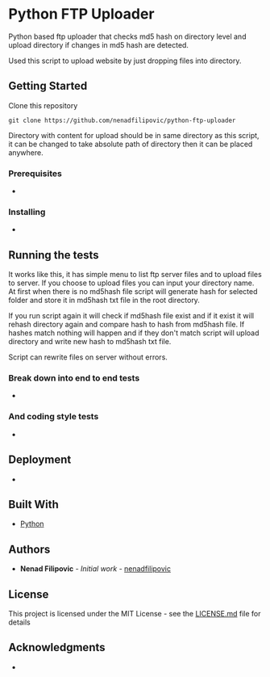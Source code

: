 # Python FTP Uploader

Python based ftp uploader that checks md5 hash on directory level and upload directory if changes in md5 hash are detected.

Used this script to upload website by just dropping files into directory.

## Getting Started

Clone this repository

```
git clone https://github.com/nenadfilipovic/python-ftp-uploader
```

Directory with content for upload should be in same directory as this script, it can be changed to take absolute path of directory then it can be placed anywhere.

### Prerequisites

-

### Installing

-

## Running the tests

It works like this, it has simple menu to list ftp server files and to upload files to server. If you choose to upload files you can input your directory name.
At first when there is no md5hash file script will generate hash for selected folder and store it in md5hash txt file in the root directory.

If you run script again it will check if md5hash file exist and if it exist it will rehash directory again and compare hash to hash from md5hash file.
If hashes match nothing will happen and if they don't match script will upload directory and write new hash to md5hash txt file.

Script can rewrite files on server without errors.

### Break down into end to end tests

-

### And coding style tests

-

## Deployment

-

## Built With

* [Python](https://www.python.org/)

## Authors

* **Nenad Filipovic** - *Initial work* - [nenadfilipovic](https://github.com/nenadfilipovic)

## License

This project is licensed under the MIT License - see the [LICENSE.md](LICENSE.md) file for details

## Acknowledgments

-
